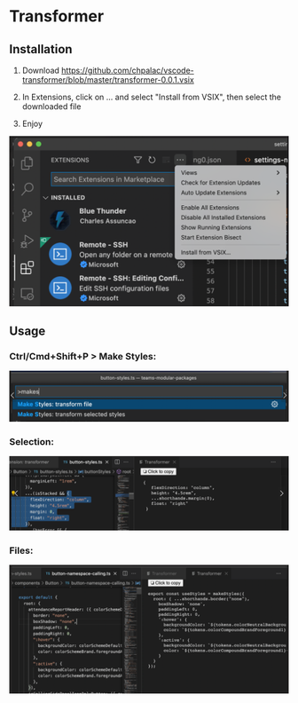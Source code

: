 # Transformer

## Installation

1. Download https://github.com/chpalac/vscode-transformer/blob/master/transformer-0.0.1.vsix

2. In Extensions, click on ... and select "Install from VSIX", then select the downloaded file

3. Enjoy

<img src="assets/install.png" />

## Usage 

### Ctrl/Cmd+Shift+P > Make Styles:

<img src="assets/ctrl+p+makes.png" />

### Selection:

<img src="assets/selection.png" />

### Files:

<img src="assets/files.png" />